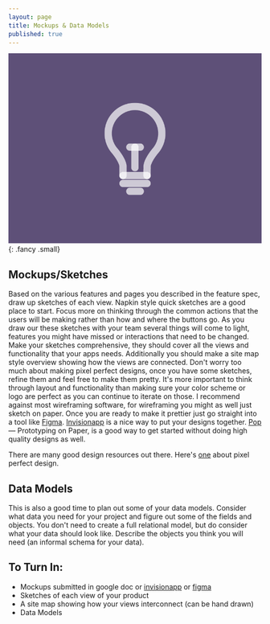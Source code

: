 ```yaml
---
layout: page
title: Mockups & Data Models
published: true
---
```




![](img/mockups.gif){: .fancy .small}

## Mockups/Sketches

Based on the various features and pages you described in the feature spec, draw up sketches of each view.  Napkin style quick sketches are a good place to start. Focus more on thinking through the common actions that the users will be making rather than how and where the buttons go.  As you draw our these sketches with your team several things will come to light, features you might have missed or interactions that need to be changed.  Make your sketches comprehensive, they should cover all the views and functionality that your apps needs. Additionally you should make a site map style overview showing how the views are connected. Don't worry too much about making pixel perfect designs, once you have some sketches, refine them and feel free to make them pretty. It's more important to think through layout and functionality than making sure your color scheme or logo are perfect as you can continue to iterate on those.  I recommend against most wireframing software, for wireframing you might as well just sketch on paper.  Once you are ready to make it prettier just go straight into a tool like [Figma](https://www.figma.com/).  [Invisionapp](https://www.invisionapp.com/) is a nice way to put your designs together.  [Pop](https://marvelapp.com/pop/) — Prototyping on Paper, is a good way to get started without doing high quality designs as well.  

There are many good design resources out there. Here's [one](http://cdn.ustwo.com/PPP/PP3.pdf) about pixel perfect design.


## Data Models
This is also a good time to plan out some of your data models.  Consider what data you need for your project and figure out some of the fields and objects.  You don't need to create a full relational model, but do consider what your data should look like. Describe the objects you think you will need (an informal schema for your data).

## To Turn In:
* Mockups submitted in google doc or [invisionapp](https://www.invisionapp.com/) or [figma](https://www.figma.com)
* Sketches of each view of your product
* A site map showing how your views interconnect (can be hand drawn)
* Data Models
